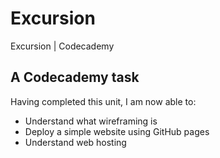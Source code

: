 # Excursion
Excursion | Codecademy

## A Codecademy task
  Having completed this unit, I am now able to:
  - Understand what wireframing is
  - Deploy a simple website using GitHub pages
  - Understand web hosting
